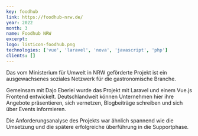 ```yaml
---
key: foodhub
link: https://foodhub-nrw.de/
year: 2022
month: 3
name: Foodhub NRW
excerpt:
logo: listicon-foodhub.png
technologies: ['vue', 'laravel', 'nova', 'javascript', 'php']
clients: []
---
```


Das vom Ministerium für Umwelt in NRW geförderte Projekt ist ein ausgewachsenes soziales Netzwerk für die gastronomische Branche.

Gemeinsam mit Dajo Eberlei wurde das Projekt mit Laravel und einem Vue.js Frontend entwickelt. Deutschlandweit können Unternehmen hier ihre Angebote präsentieren, sich vernetzen, Blogbeiträge schreiben und sich über Events informieren.

Die Anforderungsanalyse des Projekts war ähnlich spannend wie die Umsetzung und die spätere erfolgreiche überführung in die Supportphase.  